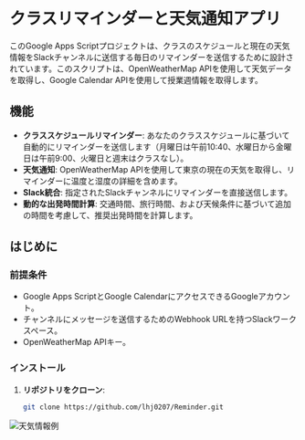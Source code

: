 # クラスリマインダーと天気通知アプリ

このGoogle Apps Scriptプロジェクトは、クラスのスケジュールと現在の天気情報をSlackチャンネルに送信する毎日のリマインダーを送信するために設計されています。このスクリプトは、OpenWeatherMap APIを使用して天気データを取得し、Google Calendar APIを使用して授業週情報を取得します。

## 機能

- **クラススケジュールリマインダー**: あなたのクラススケジュールに基づいて自動的にリマインダーを送信します（月曜日は午前10:40、水曜日から金曜日は午前9:00、火曜日と週末はクラスなし）。
- **天気通知**: OpenWeatherMap APIを使用して東京の現在の天気を取得し、リマインダーに温度と湿度の詳細を含めます。
- **Slack統合**: 指定されたSlackチャンネルにリマインダーを直接送信します。
- **動的な出発時間計算**: 交通時間、旅行時間、および天候条件に基づいて追加の時間を考慮して、推奨出発時間を計算します。

## はじめに

### 前提条件

- Google Apps ScriptとGoogle CalendarにアクセスできるGoogleアカウント。
- チャンネルにメッセージを送信するためのWebhook URLを持つSlackワークスペース。
- OpenWeatherMap APIキー。

### インストール

1. **リポジトリをクローン**:
   ```bash
   git clone https://github.com/lhj0207/Reminder.git

![天気情報例](https://github.com/lhj0207/Reminder/blob/main/Test-1.png)
